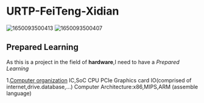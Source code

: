 # URTP-FeiTeng-Xidian
![1650093500413](https://user-images.githubusercontent.com/94885426/163666367-e095df95-682e-4424-bde6-e28f776d9a0f.jpg)
![1650093500407](https://user-images.githubusercontent.com/94885426/163666370-b804d586-ecc9-4cba-9d70-1b3bbaf3da00.jpg)

## Prepared Learning
As this is a project in the field of **hardware**,I need to have a _Prepared Learning_

1.[Computer organization](https://www.coursera.org/learn/jisuanji-zucheng?)
IC,SoC
CPU
PCIe Graphics card
IO(comprised of internet,drive.database,...)
Computer Architecture:x86,MIPS,ARM (assemble language)


